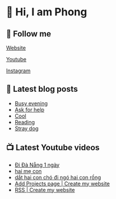 # 👋 Hi, I am Phong

## 🔗 Follow me

[Website](https://phongever.xyz "Website")

[Youtube](https://www.youtube.com/@phongever "Youtube")

[Instagram](https://www.instagram.com/phongever "Instagram")

## 📝 Latest blog posts

<!-- BLOG-POST-LIST:START -->
- [Busy evening](https://phongever.xyz/blog/busy-evening/)
- [Ask for help](https://phongever.xyz/blog/ask-for-help/)
- [Cool](https://phongever.xyz/blog/cool-1/)
- [Reading](https://phongever.xyz/blog/reading/)
- [Stray dog](https://phongever.xyz/blog/stray-dog-1/)
<!-- BLOG-POST-LIST:END -->

## 📺 Latest Youtube videos

<!-- YOUTUBE-VIDEO-LIST:START -->
- [Đi Đà Nẵng 1 ngày](https://www.youtube.com/watch?v=WB6lnUD6ncg)
- [hai mẹ con](https://www.youtube.com/watch?v=06TigPu9Sjk)
- [dắt hai con chó đi ngó hai con rồng](https://www.youtube.com/watch?v=K2SQ69C_BkI)
- [Add Projects page | Create my website](https://www.youtube.com/watch?v=iB5EPES5H6o)
- [RSS | Create my website](https://www.youtube.com/watch?v=YZAYeKO5rEY)
<!-- YOUTUBE-VIDEO-LIST:END -->
